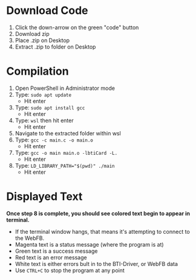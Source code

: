 # Download Code
  1. Click the down-arrow on the green "code" button
  2. Download zip
  3. Place .zip on Desktop
  4. Extract .zip to folder on Desktop

# Compilation
  1. Open PowerShell in Administrator mode
  2. Type: ```sudo apt update``` 
      - Hit enter
  3. Type: ```sudo apt install gcc```
      - Hit enter
  4. Type: ```wsl``` then hit enter
      - Hit enter
  5. Navigate to the extracted folder within wsl
  6. Type: ```gcc -c main.c -o main.o```
      - Hit enter
  7. Type: ```gcc -o main main.o -lbtiCard -L.```
      - Hit enter
  8. Type: ```LD_LIBRARY_PATH="$(pwd)" ./main```
      - Hit enter
  
# Displayed Text
**Once step 8 is complete, you should see colored text begin to appear in terminal.** 
  - If the terminal window hangs, that means it's attempting to connect to the WebFB. 
  - Magenta text is a status message (where the program is at)
  - Green text is a success message
  - Red text is an error message
  - White text is either errors bult in to the BTI-Driver, or WebFB data
  - Use ```CTRL+C``` to stop the program at any point

  
